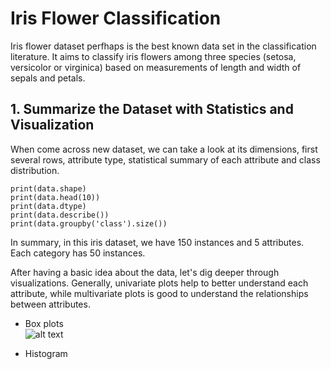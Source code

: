 # Iris Flower Classification
Iris flower dataset perfhaps is the best known data set in the classification literature. It aims to classify iris flowers among three species (setosa, versicolor or virginica) based on measurements of length and width of sepals and petals.

## 1. Summarize the Dataset with Statistics and Visualization
When come across new dataset, we can take a look at its dimensions, first several rows, attribute type, statistical summary of each attribute and class distribution.
```
print(data.shape)
print(data.head(10))
print(data.dtype)
print(data.describe())
print(data.groupby('class').size())
```
In summary, in this iris dataset, we have 150 instances and 5 attributes. Each category has 50 instances.

After having a basic idea about the data, let's dig deeper through visualizations. Generally, univariate plots help to better understand each attribute, while multivariate plots is good to understand the relationships between attributes. <br />
   - Box plots <br />
   ![alt text](https://github.com/yezhilengyue/Python_ML_Practice/blob/master/Project-%5BClassification%5Diris/boxplots.png)
   
   - Histogram
   
